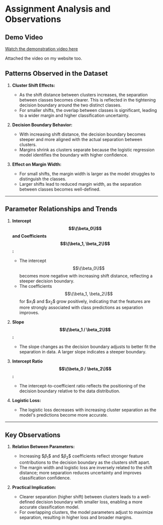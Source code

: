 # Assignment Analysis and Observations

## Demo Video

[Watch the demonstration video here](https://youtu.be/Ke_CO2eMqsE)

Attached the video on my website too. 

## Patterns Observed in the Dataset

1. **Cluster Shift Effects:**
   - As the shift distance between clusters increases, the separation between classes becomes clearer. This is reflected in the tightening decision boundary around the two distinct classes.
   - For smaller shifts, the overlap between classes is significant, leading to a wider margin and higher classification uncertainty.

2. **Decision Boundary Behavior:**
   - With increasing shift distance, the decision boundary becomes steeper and more aligned with the actual separation between clusters.
   - Margins shrink as clusters separate because the logistic regression model identifies the boundary with higher confidence.

3. **Effect on Margin Width:**
   - For small shifts, the margin width is larger as the model struggles to distinguish the classes.
   - Larger shifts lead to reduced margin width, as the separation between classes becomes well-defined.

---

## Parameter Relationships and Trends

1. **Intercept $$\(\beta_0\)$$ and Coefficients $$\(\beta_1, \beta_2\)$$:**
   - The intercept $$\(\beta_0\)$$ becomes more negative with increasing shift distance, reflecting a steeper decision boundary.
   - The coefficients $$\(\beta_1, \beta_2\)$$ for $$x_1\$$ and $$x_2\$$ grow positively, indicating that the features are more strongly associated with class predictions as separation improves.

2. **Slope $$\(\beta_1 / \beta_2\)$$:**
   - The slope changes as the decision boundary adjusts to better fit the separation in data. A larger slope indicates a steeper boundary.

3. **Intercept Ratio $$\(\beta_0 / \beta_2\)$$:**
   - The intercept-to-coefficient ratio reflects the positioning of the decision boundary relative to the data distribution.

4. **Logistic Loss:**
   - The logistic loss decreases with increasing cluster separation as the model's predictions become more accurate.

---

## Key Observations

1. **Relation Between Parameters:**
   - Increasing $$\beta_1\$$ and $$\beta_2\$$ coefficients reflect stronger feature contributions to the decision boundary as the clusters shift apart.
   - The margin width and logistic loss are inversely related to the shift distance; more separation reduces uncertainty and improves classification confidence.

2. **Practical Implication:**
   - Clearer separation (higher shift) between clusters leads to a well-defined decision boundary with smaller loss, enabling a more accurate classification model.
   - For overlapping clusters, the model parameters adjust to maximize separation, resulting in higher loss and broader margins.

